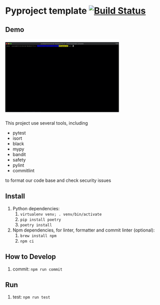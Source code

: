 # Pyproject template [![Build Status](https://travis-ci.com/david30907d/pyproject_template.svg?branch=master)](https://travis-ci.com/github/david30907d/pyproject_template)

## Demo

![demo.gif](demo.gif)

This project use several tools, including
* pytest
* isort
* black
* mypy
* bandit
* safety
* pylint
* commitlint

to format our code base and check security issues

## Install

1. Python dependencies:
    1. `virtualenv venv; . venv/bin/activate`
    2. `pip install poetry`
    3. `poetry install`
2. Npm dependencies, for linter, formatter and commit linter (optional):
    1. `brew install npm`
    2. `npm ci`

## How to Develop

1. commit: `npm run commit`

## Run

1. test: `npm run test`
